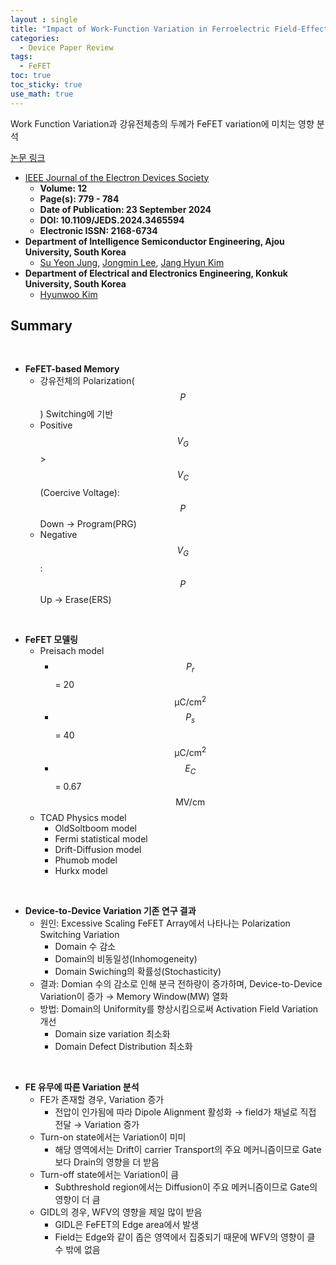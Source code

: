 ```yaml
---
layout : single
title: "Impact of Work-Function Variation in Ferroelectric Field-Effect Transistor"
categories: 
  - Device Paper Review
tags:
  - FeFET
toc: true
toc_sticky: true
use_math: true
---
```


Work Function Variation과 강유전체층의 두께가 FeFET variation에 미치는 영향 분석          

[논문 링크](https://ieeexplore.ieee.org/document/10685408)  

- [IEEE Journal of the Electron Devices Society](https://ieeexplore.ieee.org/xpl/RecentIssue.jsp?punumber=6245494)   
  - **Volume: 12**   
  - **Page(s): 779 - 784**   
  - **Date of Publication: 23 September 2024**   
  - **DOI: 10.1109/JEDS.2024.3465594**   
  - **Electronic ISSN: 2168-6734**   
- **Department of Intelligence Semiconductor Engineering, Ajou University, South Korea**     
  - [Su Yeon Jung](https://ieeexplore.ieee.org/author/195476707515700), [Jongmin Lee](https://ieeexplore.ieee.org/author/37085676301), [Jang Hyun Kim](https://ieeexplore.ieee.org/author/37600780000)    
- **Department of Electrical and Electronics Engineering, Konkuk University, South Korea**    
  - [Hyunwoo Kim](https://ieeexplore.ieee.org/author/38200837800)   

## Summary   

&nbsp;

- **FeFET-based Memory**   
  - 강유전체의 Polarization($$P$$) Switching에 기반    
  - Positive $$V_G$$ > $$V_C$$(Coercive Voltage): $$P$$ Down → Program(PRG)    
  - Negative $$V_G$$: $$P$$ Up → Erase(ERS)    

&nbsp;

- **FeFET 모델링**   
  - Preisach model   
    - $$P_r$$ = 20 $$\text{μC}/\text{cm}^2$$   
    - $$P_s$$ = 40 $$\text{μC}/\text{cm}^2$$   
    - $$E_C$$ = 0.67 $$\text{MV}/\text{cm}$$   
  - TCAD Physics model   
    - OldSoltboom model   
    - Fermi statistical model   
    - Drift-Diffusion model   
    - Phumob model       
    - Hurkx model   

&nbsp;

- **Device-to-Device Variation 기존 연구 결과**   
  - 원인: Excessive Scaling FeFET Array에서 나타나는 Polarization Switching Variation    
    - Domain 수 감소    
    - Domain의 비동일성(Inhomogeneity)    
    - Domain Swiching의 확률성(Stochasticity)     
  - 결과: Domian 수의 감소로 인해 분극 전하량이 증가하며, Device-to-Device Variation이 증가 → Memory Window(MW) 열화     
  - 방법: Domain의 Uniformity를 향상시킴으로써 Activation Field Variation 개선    
    - Domain size variation 최소화    
    - Domain Defect Distribution 최소화      

&nbsp;

- **FE 유무에 따른 Variation 분석**   
  - FE가 존재할 경우, Variation 증가    
    - 전압이 인가됨에 따라 Dipole Alignment 활성화 → field가 채널로 직접 전달 → Variation 증가    
  - Turn-on state에서는 Variation이 미미    
    - 해당 영역에서는 Drift이 carrier Transport의 주요 메커니즘이므로 Gate보다 Drain의 영향을 더 받음    
  - Turn-off state에서는 Variation이 큼   
    - Subthreshold region에서는 Diffusion이 주요 메커니즘이므로 Gate의 영향이 더 큼    
  - GIDL의 경우, WFV의 영향을 제일 많이 받음    
    - GIDL은 FeFET의 Edge area에서 발생   
    - Field는 Edge와 같이 좁은 영역에서 집중되기 때문에 WFV의 영향이 클 수 밖에 없음    

&nbsp;



